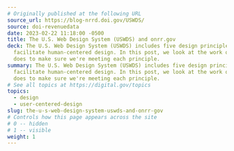 ```yaml
---
# Originally published at the following URL
source_url: https://blog-nrrd.doi.gov/USWDS/
source: doi-revenuedata
date: 2023-02-22 11:18:00 -0500
title: The U.S. Web Design System (USWDS) and onrr.gov
deck: The U.S. Web Design System (USWDS) includes five design principles that
  facilitate human-centered design. In this post, we look at the work our team
  does to make sure we're meeting each principle.
summary: The U.S. Web Design System (USWDS) includes five design principles that
  facilitate human-centered design. In this post, we look at the work our team
  does to make sure we're meeting each principle.
# See all topics at https://digital.gov/topics
topics:
  - design
  - user-centered-design
slug: the-u-s-web-design-system-uswds-and-onrr-gov
# Controls how this page appears across the site
# 0 -- hidden
# 1 -- visible
weight: 1
---
```

